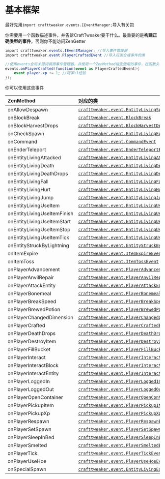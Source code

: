 # 基本框架



最好先用`import crafttweaker.events.IEventManager;`导入有关包

你需要用一个函数描述事件，并告诉CraftTweaker要干什么。最重要的是**构建正确类型的事件**，否则你不能访问ZenGetter

```csharp
import crafttweaker.events.IEventManager; //导入事件管理器
import crafttweaker.event.PlayerCraftedEvent //导入玩家合成事件的类

//使用events全局关键词调用事件管理器，并使用一个ZenMethod指定使用的事件，在函数头将事件匹配至PlayerCraftedEvent
events.onPlayerCrafted(function(event as PlayerCraftedEvent){
    event.player.xp += 1; //玩家+1经验
});
```

你可以使用这些事件

| ZenMethod | 对应的类 |
| :--- | :--- |
| onAllowDespawn | [`crafttweaker.event.EntityLivingSpawnEvent`](https://crafttweaker.readthedocs.io/en/latest/#Vanilla/Events/Events/EntityLivingSpawn/) |
| onBlockBreak | [`crafttweaker.event.BlockBreak`](https://crafttweaker.readthedocs.io/en/latest/#Vanilla/Events/Events/BlockBreak/) |
| onBlockHarvestDrops | [`crafttweaker.event.BlockHarvestDrops`](https://crafttweaker.readthedocs.io/en/latest/#Vanilla/Events/Events/BlockHarvestDrops/) |
| onCheckSpawn | [`crafttweaker.event.EntityLivingExtendedSpawnEvent`](https://crafttweaker.readthedocs.io/en/latest/#Vanilla/Events/Events/EntityLivingSpawn/) |
| onCommand | [`crafttweaker.event.CommandEvent`](https://crafttweaker.readthedocs.io/en/latest/#Vanilla/Events/Events/CommandEvent/) |
| onEnderTeleport | [`crafttweaker.event.EnderTeleportEvent`](https://crafttweaker.readthedocs.io/en/latest/#Vanilla/Events/Events/EnderTeleport/) |
| onEntityLivingAttacked | [`crafttweaker.event.EntityLivingAttackedEvent`](https://crafttweaker.readthedocs.io/en/latest/#Vanilla/Events/Events/EntityLivingAttacked/) |
| onEntityLivingDeath | [`crafttweaker.event.EntityLivingDeathEvent`](https://crafttweaker.readthedocs.io/en/latest/#Vanilla/Events/Events/EntityLivingDeath/) |
| onEntityLivingDeathDrops | [`crafttweaker.event.EntityLivingDeathDropsEvent`](https://crafttweaker.readthedocs.io/en/latest/#Vanilla/Events/Events/EntityLivingDeathDrops/) |
| onEntityLivingFall | [`crafttweaker.event.EntityLivingFallEvent`](https://crafttweaker.readthedocs.io/en/latest/#Vanilla/Events/Events/EntityLivingFall/) |
| onEntityLivingHurt | [`crafttweaker.event.EntityLivingHurtEvent`](https://crafttweaker.readthedocs.io/en/latest/#Vanilla/Events/Events/EntityLivingHurt/) |
| onEntityLivingJump | [`crafttweaker.event.EntityLivingJumpEvent`](https://crafttweaker.readthedocs.io/en/latest/#Vanilla/Events/Events/EntityLivingJump/) |
| onEntityLivingUseItem | [`crafttweaker.event.EntityLivingUseItemEvent.All`](https://crafttweaker.readthedocs.io/en/latest/#Vanilla/Events/Events/LivingEntityUseItem/) |
| onEntityLivingUseItemFinish | [`crafttweaker.event.EntityLivingUseItemEvent.Finish`](https://crafttweaker.readthedocs.io/en/latest/#Vanilla/Events/Events/LivingEntityUseItem/) |
| onEntityLivingUseItemStart | [`crafttweaker.event.EntityLivingUseItemEvent.Start`](https://crafttweaker.readthedocs.io/en/latest/#Vanilla/Events/Events/LivingEntityUseItem/) |
| onEntityLivingUseItemStop | [`crafttweaker.event.EntityLivingUseItemEvent.Stop`](https://crafttweaker.readthedocs.io/en/latest/#Vanilla/Events/Events/LivingEntityUseItem/) |
| onEntityLivingUseItemTick | [`crafttweaker.event.EntityLivingUseItemEvent.Tick`](https://crafttweaker.readthedocs.io/en/latest/#Vanilla/Events/Events/LivingEntityUseItem/) |
| onEntityStruckByLightning | [`crafttweaker.event.EntityStruckByLightningEvent`](https://crafttweaker.readthedocs.io/en/latest/#Vanilla/Events/Events/EntityStruckByLightning/) |
| onItemExpire | [`crafttweaker.event.ItemExpireEvent`](https://crafttweaker.readthedocs.io/en/latest/#Vanilla/Events/Events/ItemExpire/) |
| onItemToss | [`crafttweaker.event.ItemTossEvent`](https://crafttweaker.readthedocs.io/en/latest/#Vanilla/Events/Events/ItemToss/) |
| onPlayerAdvancement | [`crafttweaker.event.PlayerAdvancement`](https://crafttweaker.readthedocs.io/en/latest/#Vanilla/Events/Events/PlayerAdvancement/) |
| onPlayerAnvilRepair | [`crafttweaker.event.PlayerAnvilRepair`](https://crafttweaker.readthedocs.io/en/latest/#Vanilla/Events/Events/PlayerAnvilRepair/) |
| onPlayerAttackEntity | [`crafttweaker.event.PlayerAttackEntityEvent`](https://crafttweaker.readthedocs.io/en/latest/#Vanilla/Events/Events/PlayerAttackEntity/) |
| onPlayerBonemeal | [`crafttweaker.event.PlayerBonemealEvent`](https://crafttweaker.readthedocs.io/en/latest/#Vanilla/Events/Events/PlayerBonemeal/) |
| onPlayerBreakSpeed | [`crafttweaker.event.PlayerBreakSpeed`](https://crafttweaker.readthedocs.io/en/latest/#Vanilla/Events/Events/PlayerBreakSpeed/) |
| onPlayerBrewedPotion | [`crafttweaker.event.PlayerBrewedPotion`](https://crafttweaker.readthedocs.io/en/latest/#Vanilla/Events/Events/PlayerBrewedPotion/) |
| onPlayerChangedDimension | [`crafttweaker.event.PlayerChangedDimensionEvent`](https://crafttweaker.readthedocs.io/en/latest/#Vanilla/Events/Events/PlayerChangedDimension/) |
| onPlayerCrafted | [`crafttweaker.event.PlayerCraftedEvent`](https://crafttweaker.readthedocs.io/en/latest/#Vanilla/Events/Events/PlayerCrafted/) |
| onPlayerDeathDrops | [`crafttweaker.event.PlayerDeathDropsEvent`](https://crafttweaker.readthedocs.io/en/latest/#Vanilla/Events/Events/PlayerDeathDrops/) |
| onPlayerDestroyItem | [`crafttweaker.event.PlayerDestroyItem`](https://crafttweaker.readthedocs.io/en/latest/#Vanilla/Events/Events/PlayerDestroyItem/) |
| onPlayerFillBucket | [`crafttweaker.event.PlayerFillBucketEvent`](https://crafttweaker.readthedocs.io/en/latest/#Vanilla/Events/Events/PlayerFillBucket/) |
| onPlayerInteract | [`crafttweaker.event.PlayerInteractEvent`](https://crafttweaker.readthedocs.io/en/latest/#Vanilla/Events/Events/PlayerInteract/) |
| onPlayerInteractBlock | [`crafttweaker.event.PlayerInteractBlockEvent`](https://crafttweaker.readthedocs.io/en/latest/#Vanilla/Events/Events/PlayerInteractBlock/) |
| onPlayerInteractEntity | [`crafttweaker.event.PlayerInteractEntityEvent`](https://crafttweaker.readthedocs.io/en/latest/#Vanilla/Events/Events/PlayerInteractEntity/) |
| onPlayerLoggedIn | [`crafttweaker.event.PlayerLoggedInEvent`](https://crafttweaker.readthedocs.io/en/latest/#Vanilla/Events/Events/PlayerLoggedIn/) |
| onPlayerLoggedOut | [`crafttweaker.event.PlayerLoggedOutEvent`](https://crafttweaker.readthedocs.io/en/latest/#Vanilla/Events/Events/PlayerLoggedOut/) |
| onPlayerOpenContainer | [`crafttweaker.event.PlayerOpenContainerEvent`](https://crafttweaker.readthedocs.io/en/latest/#Vanilla/Events/Events/PlayerOpenContainer/) |
| onPlayerPickupItem | [`crafttweaker.event.PlayerPickupItemEvent`](https://crafttweaker.readthedocs.io/en/latest/#Vanilla/Events/Events/PlayerPickupItem/) |
| onPlayerPickupXp | [`crafttweaker.event.PlayerPickupXpEvent`](https://crafttweaker.readthedocs.io/en/latest/#Vanilla/Events/Events/PlayerPickupXp/) |
| onPlayerRespawn | [`crafttweaker.event.PlayerRespawnEvent`](https://crafttweaker.readthedocs.io/en/latest/#Vanilla/Events/Events/PlayerRespawn/) |
| onPlayerSetSpawn | [`crafttweaker.event.PlayerSetSpawn`](https://crafttweaker.readthedocs.io/en/latest/#Vanilla/Events/Events/PlayerSetSpawn/) |
| onPlayerSleepInBed | [`crafttweaker.event.PlayerSleepInBedEvent`](https://crafttweaker.readthedocs.io/en/latest/#Vanilla/Events/Events/PlayerSleepInBed/) |
| onPlayerSmelted | [`crafttweaker.event.PlayerSmeltedEvent`](https://crafttweaker.readthedocs.io/en/latest/#Vanilla/Events/Events/PlayerSmelted/) |
| onPlayerTick | [`crafttweaker.event.PlayerTickEvent`](https://crafttweaker.readthedocs.io/en/latest/#Vanilla/Events/Events/PlayerTick/) |
| onPlayerUseHoe | [`crafttweaker.event.PlayerUseHoeEvent`](https://crafttweaker.readthedocs.io/en/latest/#Vanilla/Events/Events/PlayerUseHoe/) |
| onSpecialSpawn | [`crafttweaker.event.EntityLivingExtendedSpawnEvent`](https://crafttweaker.readthedocs.io/en/latest/#Vanilla/Events/Events/EntityLivingSpawn/) |

